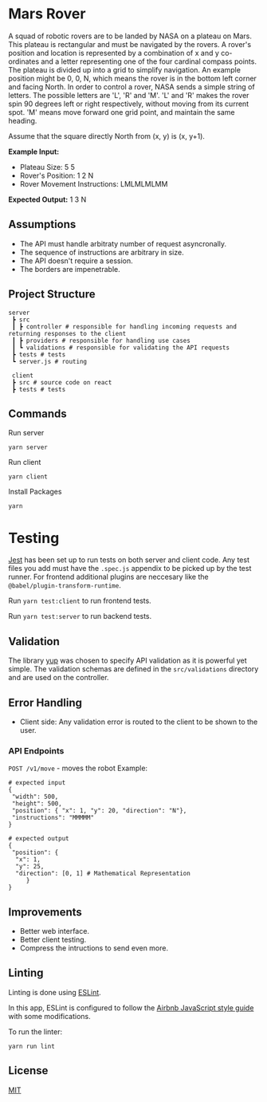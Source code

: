 # Mars Rover

A squad of robotic rovers are to be landed by NASA on a plateau on Mars. This plateau is rectangular and must be navigated by the rovers. A rover's position and location is represented by a combination of x and y co-ordinates and a letter representing one of the four cardinal compass points. The plateau is divided up into a grid to simplify navigation. An example position might be 0, 0, N, which means the rover is in the bottom left corner and facing North. In order to control a rover, NASA sends a simple string of letters. The possible letters are 'L', 'R' and 'M'. 'L' and 'R' makes the rover spin 90 degrees left or right respectively, without moving from its current spot. 'M' means move forward one grid point, and maintain the same heading.

Assume that the square directly North from (x, y) is (x, y+1).

**Example Input:**

- Plateau Size: 5 5
- Rover's Position: 1 2 N
- Rover Movement Instructions: LMLMLMLMM

**Expected Output:**
1 3 N

## Assumptions

- The API must handle arbitraty number of request asyncronally.
- The sequence of instructions are arbitrary in size.
- The API doesn't require a session.
- The borders are impenetrable.

## Project Structure

```
server
 ┣ src
 ┃ ┣ controller # responsible for handling incoming requests and returning responses to the client
 ┃ ┣ providers # responsible for handling use cases
 ┃ ┗ validations # responsible for validating the API requests
 ┣ tests # tests
 ┗ server.js # routing
 
 client 
 ┣ src # source code on react 
 ┣ tests # tests 
```

## Commands

Run server

```
yarn server
```

Run client

```
yarn client
```

Install Packages

```
yarn
```

# Testing

[Jest](https://jestjs.io/docs/getting-started) has been set up to run tests on both server and client code. Any test files you add must have the `.spec.js` appendix to be picked up by the test runner.  For frontend additional plugins are neccesary like the `@babel/plugin-transform-runtime`.

Run `yarn test:client` to run frontend tests.

Run `yarn test:server` to run backend tests.

## Validation

The library [yup](https://github.com/jquense/yup) was chosen to specify API validation as it is powerful yet simple. The validation schemas are defined in the `src/validations` directory and are used on the controller.

## Error Handling

- Client side: Any validation error is routed to the client to be shown to the user.

### API Endpoints

`POST /v1/move` - moves the robot
Example:

```
# expected input
{
 "width": 500,
 "height": 500,
 "position": { "x": 1, "y": 20, "direction": "N"},
 "instructions": "MMMMM"
}

# expected output
{
 "position": {
  "x": 1,
  "y": 25,
  "direction": [0, 1] # Mathematical Representation
     }
}
```

## Improvements

- Better web interface.
- Better client testing.
- Compress the intructions to send even more.

## Linting

Linting is done using [ESLint](https://eslint.org/).

In this app, ESLint is configured to follow the [Airbnb JavaScript style guide](https://github.com/airbnb/javascript/tree/master/packages/eslint-config-airbnb-base) with some modifications.

To run the linter:
```
yarn run lint
```

## License

[MIT](LICENSE)
